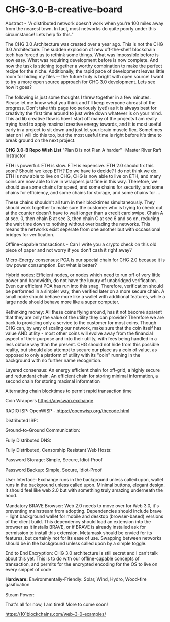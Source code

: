 # CHG-3.0-B-creative-board

Abstract - "A distributed network doesn't work when you're 100 miles away from the nearest town.  In fact, most networks do quite poorly under this circumstance!  Lets help fix this."

The CHG 3.0 Architecture was created over a year ago.  This is not the CHG 3.0 Architecture.  The sudden explosion of new off-the-shelf blockchain tech has forced us to rethink some things.  What was impossible before is now easy.  What was requiring development before is now complete.  And now the task is stiching together a worthy combination to make the perfect recipe for the niche.  Additionally, the rapid pace of development leaves little room for hiding my files -- the future truly is bright with open source!  I want to try a more open source approach for CHG 3.0 development.  Lets see how it goes?

The following is just some thoughts I threw together in a few minutes.  Please let me know what you think and I'll keep everyone abreast of the progress.  Don't take this page too seriously (yet!) as it is always best for creativity the first time around to just write down whatever is on your mind.  This ad lib creative flow is how I start off many of the projects I am really trying hard to apply maximal creative energy towards, and it is most useful early in a project to sit down and just let your brain muscle flex.  Sometimes later on I will do this too, but the most useful time is right before it's time to break ground on the next project.

<B>CHG 3.0-B Repo Wish List </B> "Plan B is not Plan A harder" -Master River Raft Instructor

ETH is powerful.  ETH is slow.  ETH is expensive.  ETH 2.0 should fix this soon?  Should we keep ETH?  Do we have to decide?  I do not think we do.  ETH is now able to live on CHG, CHG is now able to live on ETH, and many coins are now able to live in wrappers just fine in this way.  Therefore, we should use some chains for speed, and some chains for security, and some chains for efficiency, and some chains for storage, and some chains for ...

These chains shouldn't all turn in their blocktimes simultaneously.  They should work together to make sure the customer who is trying to check out at the counter doesn't have to wait longer than a credit card swipe.  Chain A at sec. 0, then chain B at sec 3, then chain C at sec 6 and so on, reducing the wait time down to nothing without overloading the networks.  This means the networks exist seperate from one another but with occassional bridges for verification.

Offline-capable transactions - Can I write you a crypto check on this old piece of paper and not worry if you don't cash it right away?

Micro-Energy consensus: POA is our special chain for CHG 2.0 because it is low power consumption.  But what is better?

Hybrid nodes:  Efficient nodes, or nodes which need to run off of very little power and bandwidth, do not have the luxury of unabridged verification.  Even our efficient POA has run into this snag.  Therefore, verification should be performed in a simpler way, then verified later on a more secure chain.  A small node should behave more like a wallet with additional features, while a large node should behave more like a super computer.

Rethinking money: All these coins flying around, has it not become aparent that they are only the value of the utility they can provide?  Therefore we are back to providing only a service to the customer for most coins.  Though CHG can, by way of scaling our network, make sure that the coin itself has value AND utility - most other coins will evolve away from the financial aspect of their purpose and into their utility, with fees being handled in a less obtuse way than the present.  CHG should not hide from this possible reality, but should also attempt to secure our place as a coin of value, as opposed to only a platform of utility with its "coin" running in the background with no further name recognition.

Layered consensus: An energy efficient chain for off-grid, a highly secure and redundant chain.  An efficient chain for storing minimal information, a second chain for storing maximal information

Alternating chain blocktimes to permit rapid transaction time

Coin Wrappers
https://anyswap.exchange

RADIO ISP:
OpenWISP - https://openwisp.org/thecode.html

Distributed ISP:

Ground-to-Ground Communication:

Fully Distributed DNS:

Fully Distributed, Censorship Resistant Web Hosts:

Password Storage: Simple, Secure, Idiot-Proof

Password Backup: Simple, Secure, Idiot-Proof

User Interface:
Exchange runs in the background unless called upon, wallet runs in the background unless called upon.  Minimal buttons, elegant design.  It should feel like web 2.0 but with something truly amazing underneath the hood. 

Mandatory BRAVE Browser: Web 2.0 needs to move over for Web 3.0, it's preventing mainstream from adopting.  Dependencies should include brave + light background wallet for mobile and desktop (browser-based) versions of the client build.  This dependency should load an extension into the browser as it installs BRAVE, or if BRAVE is already installed ask for permission to install this extension.  Metamask should be envied for its features, but certainly not for its ease of use.  Swapping between networks should be in the background unless called upon by a simple toggle.

End to End Encryption:  CHG 3.0 architecture is still secret and I can't talk about this yet.  This is to do with our offline-capable concepts of transaction, and permits for the encrypted encoding for the OS to live on every snippet of code

<b>Hardware:</B>
Environmentally-Friendly:
Solar, Wind, Hydro, Wood-fire gasification

Steam Power:

That's all for now, I am tired!  More to come soon!


https://101blockchains.com/web-3-0-examples/


